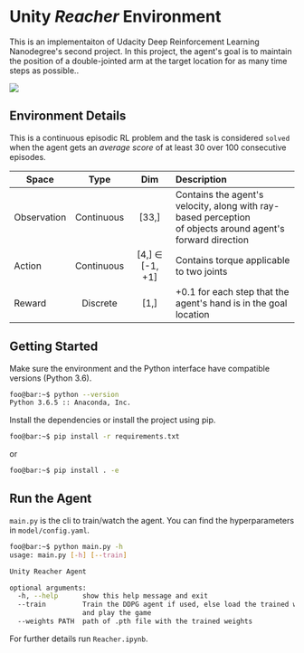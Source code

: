 # Unity _Reacher_ Environment

This is an implementaiton of Udacity Deep Reinforcement Learning Nanodegree's second project. In this project, the agent's goal is to maintain the position of a double-jointed arm at the target location for as many time steps as possible.. 

![](images/trained_gif.gif)

## Environment Details
This is a continuous episodic RL problem and the task is considered `solved` when the agent gets an _average score_ of at least 30 over 100 consecutive episodes.

| Space        | Type | Dim          | Description  |
| ------------- |:------:|:-------:| :-----|
| Observation      | Continuous | [33,] | Contains the agent's velocity, along with ray-based perception<br> of objects around agent's forward direction |
| Action      | Continuous | [4,] ∈ [-1, +1]    |   Contains torque applicable to two joints  |
| Reward      | Discrete | [1,]     |   +0.1 for each step that the agent's hand is in the goal location |


## Getting Started
Make sure the environment and the Python interface have compatible versions (Python 3.6). 
```bash
foo@bar:~$ python --version                                                                                      
Python 3.6.5 :: Anaconda, Inc.
```
Install the dependencies or install the project using pip. 
```bash
foo@bar:~$ pip install -r requirements.txt
```
or 
```bash
foo@bar:~$ pip install . -e
```

## Run the Agent
`main.py` is the cli to train/watch the agent. You can find the hyperparameters in `model/config.yaml`.
```bash
foo@bar:~$ python main.py -h
usage: main.py [-h] [--train]

Unity Reacher Agent

optional arguments:
  -h, --help      show this help message and exit
  --train         Train the DDPG agent if used, else load the trained weights
                  and play the game
  --weights PATH  path of .pth file with the trained weights
```
For further details run `Reacher.ipynb`.
